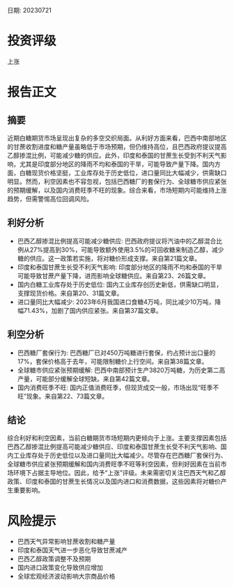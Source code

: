 
日期: 20230721

# 投资评级

上涨

# 报告正文

## 摘要

近期白糖期货市场呈现出复杂的多空交织局面。从利好方面来看，巴西中南部地区的甘蔗收割进度和糖产量虽略低于市场预期，但仍维持高位，且巴西政府提议提高乙醇掺混比例，可能减少糖的供应。此外，印度和泰国的甘蔗生长受到不利天气影响，尤其是印度部分地区的降雨不均和泰国的干旱，可能导致产量下降。国内方面，白糖现货价格坚挺，工业库存处于历史低位，进口量同比大幅减少，供需缺口明显。然而，利空因素也不容忽视，包括巴西糖厂的套保行为、全球糖市供应紧张的预期缓解，以及国内消费旺季不旺的现象。综合来看，市场短期内可能维持上涨趋势，但需警惕高位回调风险。

## 利好分析

* 巴西乙醇掺混比例提高可能减少糖供应: 巴西政府提议将汽油中的乙醇混合比例从27%提高到30%，可能导致额外使用3.5%的可回收糖来制造乙醇，减少糖的供应。这一政策若实施，将对糖价形成支撑。来自第21篇文章。
* 印度和泰国甘蔗生长受不利天气影响: 印度部分地区的降雨不均和泰国的干旱可能导致甘蔗产量下降，进而影响全球糖供应。来自第23、26篇文章。
* 国内白糖工业库存处于历史低位: 国内工业库存创历史新低，供需缺口明显，支撑现货价格。来自第20、31篇文章。
* 进口量同比大幅减少: 2023年6月我国进口食糖4万吨，同比减少10万吨，降幅71.43%，加剧了国内供应紧张。来自第37篇文章。

## 利空分析

* 巴西糖厂套保行为: 巴西糖厂已对450万吨糖进行套保，约占预计出口量的17%，套保价格高于去年，可能限制糖价上行空间。来自第38篇文章。
* 全球糖市供应紧张预期缓解: 巴西中南部预计生产3820万吨糖，为历史第二高产量，可能部分缓解全球短缺。来自第42篇文章。
* 国内消费旺季不旺: 国内正值消费旺季，但现货成交一般，市场出现“旺季不旺”现象。来自第22、73篇文章。

## 结论

综合利好和利空因素，当前白糖期货市场短期内更倾向于上涨。主要支撑因素包括巴西乙醇掺混比例提高可能减少糖供应、印度和泰国甘蔗生长受不利天气影响、国内工业库存处于历史低位以及进口量同比大幅减少。尽管存在巴西糖厂套保行为、全球糖市供应紧张预期缓解和国内消费旺季不旺等利空因素，但利好因素在当前市场环境下占据主导地位。因此，给予“上涨”评级。未来需密切关注巴西天气和乙醇政策、印度和泰国的甘蔗生长情况以及国内进口和消费数据，这些因素将对糖价产生重要影响。

# 风险提示

* 巴西天气异常影响甘蔗收割和糖产量
* 印度和泰国天气进一步恶化导致甘蔗减产
* 巴西乙醇政策调整不及预期
* 国内进口政策变化导致供应增加
* 全球宏观经济波动影响大宗商品价格
